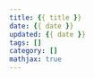 ```yaml
---
title: {{ title }}
date: {{ date }}
updated: {{ date }}
tags: []
category: []
mathjax: true
---
```

